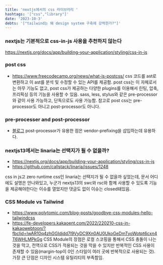 ```yaml
---
title: 'nextjs에서의 css 라이브러리 '
hashtags: '["css","library"]'
date: '2023-10-3'
debts: '["tailwind는 왜 design system 구축에 강력한가?"]'
---
```


### nextjs는 기본적으로 css-in-js 사용을 추천하지 않는다

https://nextjs.org/docs/app/building-your-application/styling/css-in-js

### post css

- https://www.freecodecamp.org/news/what-is-postcss/
  css 코드를 ast로 변환하고 이 ast를 분석 및 수정할 수 있는 API를 제공함. post css는 이 자체로서는 아무 기능도 없고, post css가 제공하는 다양한 plugins를 이용해서 린팅, 압축, 프리픽싱 등의 기능을 사용할 수 있음. sass, less, stylus와 같은 pre-processor와 같이 사용 가능하고, 단독으로도 사용 가능함. 참고로 post css는 pre-processor도 아니고 post-processor도 아니다.

### pre-processer and post-processor

- [블로그](https://appletree.or.kr/blog/web-development/css/post-processor%EB%A5%BC-%EC%9D%B4%EC%9A%A9%ED%95%9C-%EA%B9%94%EB%81%94%ED%95%98%EA%B3%A0-%EB%AF%B8%EB%9E%98-%EC%A7%80%ED%96%A5%EC%A0%81%EC%9D%B8-css-%EC%9E%91%EC%84%B1/)
  post-processor가 유용한 점은 vendor-prefixing을 삽입하는데 유용하다.

### nextjs13에서는 linaria는 선택지가 될 수 없을까?

- https://nextjs.org/docs/app/building-your-application/styling/css-in-js
- https://github.com/callstack/linaria/issues/1248

css in js고 zero runtime css인 linaria는 선택지가 될 수 없을까 싶었는데, 문서 어디에도 설명은 안나와있고, 누군가 nextjs13의 swc와 rsc와 함께 사용할 수 있도록 기능을 제공해야한다는 이슈를 열었지만 댓글도 없이 이슈는 closed돼있음.

### CSS Module vs Tailwind

- https://www.polytomic.com/blog-posts/goodbye-css-modules-hello-tailwindcss
- https://fe-developers.kakaoent.com/2022/220210-css-in-kakaowebtoon/?fbclid=IwAR10q4zhGGIdjdd7l9VyDC9Xn0AU0UkoGeDmTyoWotpt6cxn4T6WHLMPkGg
  CSS Module의 장점은 로컬 스코핑을 통해서 CSS 충돌이 나는 것을 막고, 전역으로 CSS가 적용되는 것을 막을 수 있지만 반복적인 CSS 사용이 존재할 수 있음(margin-top이 0인 스타일이 여러 곳에 반복적으로 사용되는 것). 가장 큰 단점은 디자인 시스템 유틸리티의 부족함임.
